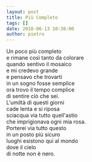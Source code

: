 ```yaml
---
layout: post
title: Più Completo
tags: []
date: 2010-06-13 10:38:00
author: pietro
---
```

Un poco più completo<br/>e rimane così tanto da colorare<br/>quando sentivo il mosaico<br/>e mi credevo grande<br/>e pensavo che trovarti<br/>in un sogno fosse semplice<br/>ora trovo il tempo complice<br/>di sentire ciò che sei.<br/>L'umiltà di questi giorni<br/>cade lenta e si riposa<br/>sciacqua via tutto quell'astio<br/>che imprigionava ogni mia rosa.<br/>Porterei via tutto questo<br/>in un posto più sicuro<br/>luoghi esistono qui al mondo<br/>dove il cielo<br/>di notte non è nero.
